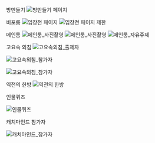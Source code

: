 


방만들기
![방만들기 페이지](https://user-images.githubusercontent.com/97869193/219523781-c15e5a4b-e38a-44bd-9c9f-70feb29b7054.gif)

비포룸
![입장전 페이지](https://user-images.githubusercontent.com/97869193/219524616-580626aa-cbde-4f7a-8644-227820ff2da4.gif)
![입장전 페이지 제한](https://user-images.githubusercontent.com/97869193/219524640-061364c9-5ae2-4724-963b-0f81c2a0659d.gif)


메인룸
![메인룸_사진촬영](https://user-images.githubusercontent.com/97869193/219525437-e1e3bdf5-e73e-4d01-8d62-594785934b20.gif)
![메인룸_사진촬영](https://user-images.githubusercontent.com/97869193/219525437-e1e3bdf5-e73e-4d01-8d62-594785934b20.gif)
![메인룸_자유주제](https://user-images.githubusercontent.com/97869193/219526714-452a6792-f0a7-4728-8d4f-e51bd5646267.gif)

고요속 외침
![고요속외침_출제자](https://user-images.githubusercontent.com/97869193/219527788-7f7e4e92-b21a-43d5-b1f2-0f99b637f0f9.gif)

![고요속외침_참가자](https://user-images.githubusercontent.com/97869193/219528157-a3a31c3d-90d7-4684-b019-158065edabd8.gif)

![고요속외침_참가자](https://user-images.githubusercontent.com/97869193/219528247-78ae9bba-3cfa-462e-a308-305d20a5a079.gif)

역전의 한방
![역전의 한방](https://user-images.githubusercontent.com/97869193/219527966-dbafea69-1d87-4c98-a417-b9d1e7996fcb.gif)


인물퀴즈

![인물퀴즈](https://user-images.githubusercontent.com/97869193/219528590-c010c447-9670-4111-a27c-56bfc87ed168.gif)

캐치마인드 참가자


![캐치마인드_참가자](https://user-images.githubusercontent.com/97869193/219529615-5f5d63b3-1f87-4045-bd81-ec8c3491f2b3.gif)


